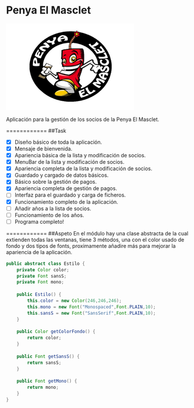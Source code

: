 Penya El Masclet
============

![logo](/GestioSocios/src/resources/logo.png)

Aplicación para la gestión de los socios de la Penya El Masclet.

============
##Task
- [x] Diseño básico de toda la aplicación.
- [x] Mensaje de bienvenida.
- [x] Apariencia básica de la lista y modificación de socios. 
- [x] MenuBar de la lista y modificación de socios.
- [x] Apariencia completa de la lista y modificación de socios.
- [x] Guardado y cargado de datos básicos.
- [x] Básico sobre la gestión de pagos.
- [x] Apariencia completa de gestión de pagos.
- [ ] Interfaz para el guardado y carga de ficheros.
- [x] Funcionamiento completo de la aplicación.
- [ ] Añadir años a la lista de socios.
- [ ] Funcionamiento de los años.
- [ ] Programa completo!

============
##Aspeto
En el módulo hay una clase abstracta de la cual extienden todas las ventanas, tiene 3 métodos, una con el color usado de fondo y dos tipos de fonts, proximamente añadire más para mejorar la apariencia de la aplicación.
```java
public abstract class Estilo {
    private Color color;
    private Font sansS;
    private Font mono;

    public Estilo() {
        this.color = new Color(246,246,246);
        this.mono = new Font("Monospaced",Font.PLAIN,10);
        this.sansS = new Font("SansSerif",Font.PLAIN,10);
    }

    public Color getColorFondo() {
        return color;
    }

    public Font getSansS() {
        return sansS;
    }

    public Font getMono() {
        return mono;
    }
}
```
